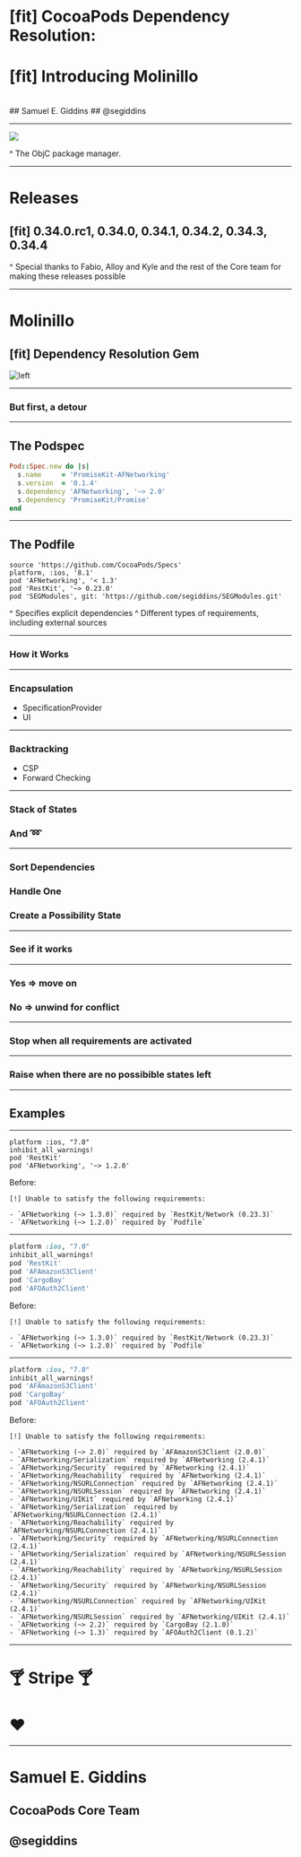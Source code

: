 # [fit] CocoaPods Dependency Resolution:
# [fit] Introducing Molinillo
<br>
## Samuel E. Giddins
## @segiddins

---

![](image/cocoapods-white-on-orange.jpg)

^ The ObjC package manager.

---

# Releases
## [fit] 0.34.0.rc1, 0.34.0, 0.34.1, 0.34.2, 0.34.3, 0.34.4

^ Special thanks to Fabio, Alloy and Kyle and the rest of the Core team for making these releases possible

---

# Molinillo
## [fit] Dependency Resolution Gem

![left](image/mexican-molinillo.jpg)

---

### But first, a detour

---

## The Podspec

```ruby
Pod::Spec.new do |s|
  s.name     = 'PromiseKit-AFNetworking'
  s.version  = '0.1.4' 
  s.dependency 'AFNetworking', '~> 2.0'
  s.dependency 'PromiseKit/Promise'
end
```

---

## The Podfile

```
source 'https://github.com/CocoaPods/Specs'
platform, :ios, '8.1'
pod 'AFNetworking', '< 1.3'
pod 'RestKit', '~> 0.23.0'
pod 'SEGModules', git: 'https://github.com/segiddins/SEGModules.git'
```

^ Specifies explicit dependencies
^ Different types of requirements, including external sources

---

### How it Works

---

### Encapsulation

- SpecificationProvider
- UI

---

### Backtracking

- CSP
- Forward Checking

---

### Stack of States
### And :loop:

---

### Sort Dependencies
### Handle One
### Create a Possibility State

---

### See if it works

---

### Yes => move on
### No => unwind for conflict

---

### Stop when all requirements are activated

---

### Raise when there are no possibible states left

---

## Examples

---

```
platform :ios, "7.0"
inhibit_all_warnings!
pod 'RestKit'
pod 'AFNetworking', '~> 1.2.0'
```

Before:

```
[!] Unable to satisfy the following requirements:

- `AFNetworking (~> 1.3.0)` required by `RestKit/Network (0.23.3)`
- `AFNetworking (~> 1.2.0)` required by `Podfile`
```

---

```ruby
platform :ios, "7.0"
inhibit_all_warnings!
pod 'RestKit'
pod 'AFAmazonS3Client'
pod 'CargoBay'
pod 'AFOAuth2Client'
```
Before:

```
[!] Unable to satisfy the following requirements:

- `AFNetworking (~> 1.3.0)` required by `RestKit/Network (0.23.3)`
- `AFNetworking (~> 1.2.0)` required by `Podfile`
```

---

```ruby
platform :ios, "7.0"
inhibit_all_warnings!
pod 'AFAmazonS3Client'
pod 'CargoBay'
pod 'AFOAuth2Client'
```

Before: 

```
[!] Unable to satisfy the following requirements:

- `AFNetworking (~> 2.0)` required by `AFAmazonS3Client (2.0.0)`
- `AFNetworking/Serialization` required by `AFNetworking (2.4.1)`
- `AFNetworking/Security` required by `AFNetworking (2.4.1)`
- `AFNetworking/Reachability` required by `AFNetworking (2.4.1)`
- `AFNetworking/NSURLConnection` required by `AFNetworking (2.4.1)`
- `AFNetworking/NSURLSession` required by `AFNetworking (2.4.1)`
- `AFNetworking/UIKit` required by `AFNetworking (2.4.1)`
- `AFNetworking/Serialization` required by `AFNetworking/NSURLConnection (2.4.1)`
- `AFNetworking/Reachability` required by `AFNetworking/NSURLConnection (2.4.1)`
- `AFNetworking/Security` required by `AFNetworking/NSURLConnection (2.4.1)`
- `AFNetworking/Serialization` required by `AFNetworking/NSURLSession (2.4.1)`
- `AFNetworking/Reachability` required by `AFNetworking/NSURLSession (2.4.1)`
- `AFNetworking/Security` required by `AFNetworking/NSURLSession (2.4.1)`
- `AFNetworking/NSURLConnection` required by `AFNetworking/UIKit (2.4.1)`
- `AFNetworking/NSURLSession` required by `AFNetworking/UIKit (2.4.1)`
- `AFNetworking (~> 2.2)` required by `CargoBay (2.1.0)`
- `AFNetworking (~> 1.3)` required by `AFOAuth2Client (0.1.2)`
```

---

# :cocktail: Stripe :cocktail:
# :heart:

---

# Samuel E. Giddins
## CocoaPods Core Team
## @segiddins
